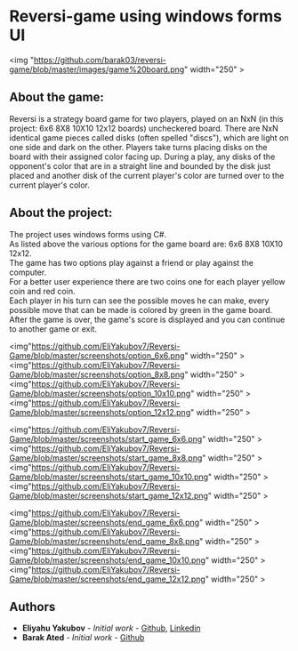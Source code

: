 # Reversi-game using windows forms UI

<img "https://github.com/barak03/reversi-game/blob/master/images/game%20board.png" width="250" >

## About the game:
Reversi is a strategy board game for two players, played on an  NxN (in this project: 6x6 8X8 10X10 12x12 boards) uncheckered board. There are NxN identical game pieces called disks (often spelled "discs"), which are light on one side and dark on the other. Players take turns placing disks on the board with their assigned color facing up. During a play, any disks of the opponent's color that are in a straight line and bounded by the disk just placed and another disk of the current player's color are turned over to the current player's color.

## About the project:
The project uses windows forms using C#.\
As listed above the various options for the game board are: 6x6 8X8 10X10 12x12.\
The game has two options play against a friend or play against the computer.\
For a better user experience there are two coins one for each player yellow coin and red coin.\
Each player in his turn can see the possible moves he can make, every possible move that can be made is colored by green in the game board.\
After the game is over, the game's score is displayed and you can continue to another game or exit.




<img"https://github.com/EliYakubov7/Reversi-Game/blob/master/screenshots/option_6x6.png" width="250" > <img"https://github.com/EliYakubov7/Reversi-Game/blob/master/screenshots/option_8x8.png" width="250" > <img"https://github.com/EliYakubov7/Reversi-Game/blob/master/screenshots/option_10x10.png" width="250" ><img"https://github.com/EliYakubov7/Reversi-Game/blob/master/screenshots/option_12x12.png" width="250" >


<img"https://github.com/EliYakubov7/Reversi-Game/blob/master/screenshots/start_game_6x6.png" width="250" ><img"https://github.com/EliYakubov7/Reversi-Game/blob/master/screenshots/start_game_8x8.png" width="250" ><img"https://github.com/EliYakubov7/Reversi-Game/blob/master/screenshots/start_game_10x10.png" width="250" ><img"https://github.com/EliYakubov7/Reversi-Game/blob/master/screenshots/start_game_12x12.png" width="250" >


<img"https://github.com/EliYakubov7/Reversi-Game/blob/master/screenshots/end_game_6x6.png"   width="250" ><img"https://github.com/EliYakubov7/Reversi-Game/blob/master/screenshots/end_game_8x8.png"   width="250" ><img"https://github.com/EliYakubov7/Reversi-Game/blob/master/screenshots/end_game_10x10.png" width="250" ><img"https://github.com/EliYakubov7/Reversi-Game/blob/master/screenshots/end_game_12x12.png" width="250" >

## Authors

* **Eliyahu Yakubov** - *Initial work* - [Github](https://github.com/EliYakubov7), [Linkedin](https://www.linkedin.com/in/eli-yakubov-961908173)
* **Barak Ated** - *Initial work* - [Github](https://github.com/barak03)
